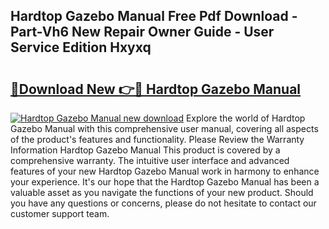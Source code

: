## Hardtop Gazebo Manual Free Pdf Download - Part-Vh6 New Repair Owner Guide - User Service Edition Hxyxq

# <h2><a href="http://bc70027.oget.top/?id=Hardtop+Gazebo+Manual">🔗Download New 👉🔴 Hardtop Gazebo Manual</a></h2>

[![Hardtop Gazebo Manual new download](https://i.imgur.com/5g1atiW.png)](http://bc70027.oget.top/?id=Hardtop+Gazebo+Manual)
Explore the world of Hardtop Gazebo Manual with this comprehensive user manual, covering all aspects of the product's features and functionality. Please Review the Warranty Information Hardtop Gazebo Manual This product is covered by a comprehensive warranty. The intuitive user interface and advanced features of your new Hardtop Gazebo Manual work in harmony to enhance your experience. It's our hope that the Hardtop Gazebo Manual has been a valuable asset as you navigate the functions of your new product. Should you have any questions or concerns, please do not hesitate to contact our customer support team.
